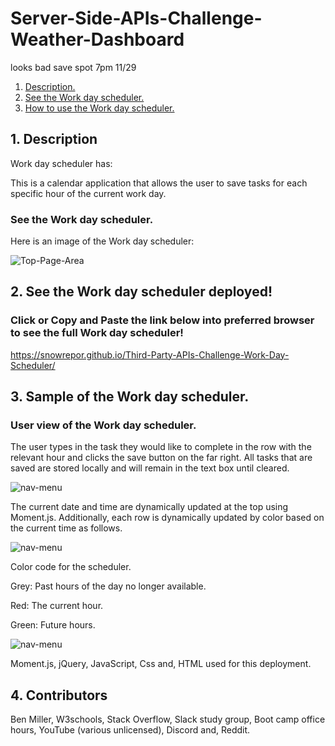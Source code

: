 # Server-Side-APIs-Challenge-Weather-Dashboard

looks bad save spot 7pm 11/29

1. [ Description. ](#desc)
2. [ See the Work day scheduler. ](#web-address)
3. [ How to use the Work day scheduler. ](#usage)

<a name="desc"></a>
## 1. Description

Work day scheduler has:

This is a calendar application that allows the user to save tasks for each specific hour of the current work day.

### See the Work day scheduler.

Here is an image of the Work day scheduler:

![Top-Page-Area](./images/demo.gif)
<!-- Demo image -->

<a name="web-address"></a>
## 2. See the Work day scheduler deployed!

### Click or Copy and Paste the link below into preferred browser to see the full Work day scheduler! 

https://snowrepor.github.io/Third-Party-APIs-Challenge-Work-Day-Scheduler/

<a name="usage"></a>
## 3. Sample of the Work day scheduler.

### User view of the Work day scheduler.

The user types in the task they would like to complete in the row with the relevant hour and clicks the save button on the far right. All tasks that are saved are stored locally and will remain in the text box until cleared.

![nav-menu](./images/Capture1.JPG?raw=true "Navigational Menu")

The current date and time are dynamically updated at the top using Moment.js. Additionally, each row is dynamically updated by color based on the current time as follows.

![nav-menu](./images/Capture2.JPG?raw=true "Navigational Menu")

Color code for the scheduler.

Grey: Past hours of the day no longer available.

Red: The current hour.

Green: Future hours.

![nav-menu](./images/Capture3.JPG?raw=true "Navigational Menu")

Moment.js, jQuery, JavaScript, Css and, HTML used for this deployment.

<a name="Built By"></a>
## 4. Contributors 
Ben Miller, W3schools, Stack Overflow, Slack study group, Boot camp office hours, YouTube (various unlicensed), Discord and, Reddit.